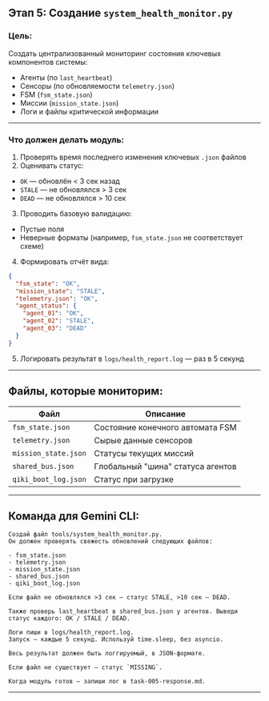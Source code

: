 ##  Этап 5: Создание `system_health_monitor.py`

###  Цель:

Создать централизованный мониторинг состояния ключевых компонентов системы:

* Агенты (по `last_heartbeat`)
* Сенсоры (по обновляемости `telemetry.json`)
* FSM (`fsm_state.json`)
* Миссии (`mission_state.json`)
* Логи и файлы критической информации

---

###  Что должен делать модуль:

1.  Проверять время последнего изменения ключевых `.json` файлов
2.  Оценивать статус:

   * `OK` — обновлён < 3 сек назад
   * `STALE` — не обновлялся > 3 сек
   * `DEAD` — не обновлялся > 10 сек
3.  Проводить базовую валидацию:

   * Пустые поля
   * Неверные форматы (например, `fsm_state.json` не соответствует схеме)
4.  Формировать отчёт вида:

```json
{
  "fsm_state": "OK",
  "mission_state": "STALE",
  "telemetry.json": "OK",
  "agent_status": {
    "agent_01": "OK",
    "agent_02": "STALE",
    "agent_03": "DEAD"
  }
}
```

5.  Логировать результат в `logs/health_report.log` — раз в 5 секунд

---

##  Файлы, которые мониторим:

| Файл                 | Описание                          |
| -------------------- | --------------------------------- |
| `fsm_state.json`     | Состояние конечного автомата FSM  |
| `telemetry.json`     | Сырые данные сенсоров             |
| `mission_state.json` | Статусы текущих миссий            |
| `shared_bus.json`    | Глобальный "шина" статуса агентов |
| `qiki_boot_log.json` | Статус при загрузке               |

---

##  Команда для Gemini CLI:

```
Создай файл tools/system_health_monitor.py.
Он должен проверять свежесть обновлений следующих файлов:

- fsm_state.json
- telemetry.json
- mission_state.json
- shared_bus.json
- qiki_boot_log.json

Если файл не обновлялся >3 сек — статус STALE, >10 сек — DEAD.

Также проверь last_heartbeat в shared_bus.json у агентов. Выведи статус каждого: OK / STALE / DEAD.

Логи пиши в logs/health_report.log.
Запуск — каждые 5 секунд. Используй time.sleep, без asyncio.

Весь результат должен быть логгируемый, в JSON-формате.

Если файл не существует — статус `MISSING`.

Когда модуль готов — запиши лог в task-005-response.md.
```

---